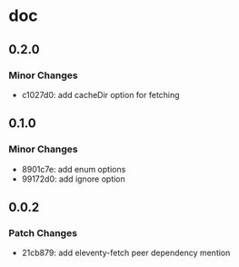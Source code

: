 # doc

## 0.2.0

### Minor Changes

- c1027d0: add cacheDir option for fetching

## 0.1.0

### Minor Changes

- 8901c7e: add enum options
- 99172d0: add ignore option

## 0.0.2

### Patch Changes

- 21cb879: add eleventy-fetch peer dependency mention
